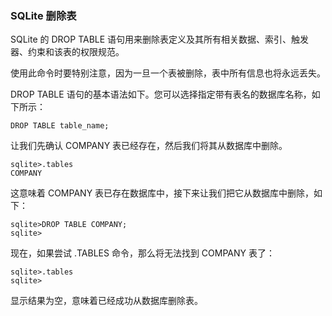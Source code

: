 ### SQLite 删除表

SQLite 的 DROP TABLE 语句用来删除表定义及其所有相关数据、索引、触发器、约束和该表的权限规范。

使用此命令时要特别注意，因为一旦一个表被删除，表中所有信息也将永远丢失。

DROP TABLE 语句的基本语法如下。您可以选择指定带有表名的数据库名称，如下所示：

```
DROP TABLE table_name;
```

让我们先确认 COMPANY 表已经存在，然后我们将其从数据库中删除。

```
sqlite>.tables
COMPANY       
```

这意味着 COMPANY 表已存在数据库中，接下来让我们把它从数据库中删除，如下：

```
sqlite>DROP TABLE COMPANY;
sqlite>
```

现在，如果尝试 .TABLES 命令，那么将无法找到 COMPANY 表了：

```
sqlite>.tables
sqlite>
```

显示结果为空，意味着已经成功从数据库删除表。
